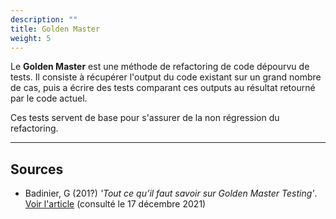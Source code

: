 ```yaml
---
description: ""
title: Golden Master
weight: 5
---
```


Le **Golden Master** est une méthode de refactoring de code dépourvu de tests. Il consiste à récupérer l'output du code existant sur un grand nombre de cas, puis a écrire des tests comparant ces outputs au résultat retourné par le code actuel.

Ces tests servent de base pour s'assurer de la non régression du refactoring.
<!--more-->

---
## Sources
 * Badinier, G (201?) *'Tout ce qu’il faut savoir sur Golden Master Testing'*.
  [Voir l'article](https://www.softfluent.fr/blog/tout-ce-quil-faut-savoir-sur-golden-master-testing/) (consulté le 17 décembre 2021)  